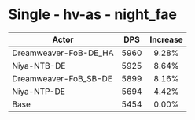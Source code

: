 # Single - hv-as - night_fae
| Actor | DPS | Increase |
|---|:---:|:---:|
|Dreamweaver-FoB-DE_HA|5960|9.28%|
|Niya-NTB-DE|5925|8.64%|
|Dreamweaver-FoB_SB-DE|5899|8.16%|
|Niya-NTP-DE|5694|4.42%|
|Base|5454|0.00%|
